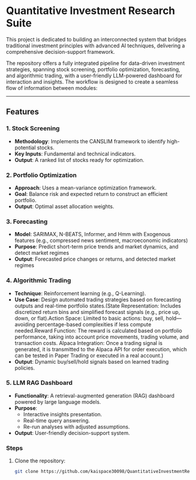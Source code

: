 # Quantitative Investment Research Suite

This project is dedicated to building an interconnected system that bridges traditional investment principles with advanced AI techniques, delivering a comprehensive decision-support framework.  

The repository offers a fully integrated pipeline for data-driven investment strategies, spanning stock screening, portfolio optimization, forecasting, and algorithmic trading, with a user-friendly LLM-powered dashboard for interaction and insights. The workflow is designed to create a seamless flow of information between modules:

---

## Features

### 1. **Stock Screening**
- **Methodology**: Implements the CANSLIM framework to identify high-potential stocks.  
- **Key Inputs**: Fundamental and technical indicators.  
- **Output**: A ranked list of stocks ready for optimization.

### 2. **Portfolio Optimization**
- **Approach**: Uses a mean-variance optimization framework.  
- **Goal**: Balance risk and expected return to construct an efficient portfolio.  
- **Output**: Optimal asset allocation weights.

### 3. **Forecasting**
- **Model**: SARIMAX, N-BEATS, Informer, and Hmm with Exogenous features (e.g., compressed news sentiment, macroeconomic indicators)
- **Purpose**: Predict short-term price trends and market dynamics, and detect market regimes
- **Output**: Forecasted price changes or returns, and detected market regimes

### 4. **Algorithmic Trading**
- **Technique**: Reinforcement learning (e.g., Q-Learning).  
- **Use Case**: Design automated trading strategies based on forecasting outputs and real-time portfolio states.(State Representation: Includes discretized return bins and simplified forecast signals (e.g., price up, down, or flat).Action Space: Limited to basic actions: buy, sell, hold—avoiding percentage-based complexities if less compute needed.Reward Function: The reward is calculated based on portfolio performance, taking into account price movements, trading volume, and transaction costs.
Alpaca Integration: Once a trading signal is generated, it is transmitted to the Alpaca API for order execution, which can be tested in Paper Trading or executed in a real account.)
- **Output**: Dynamic buy/sell/hold signals based on learned trading policies.

### 5. **LLM RAG Dashboard**
- **Functionality**: A retrieval-augmented generation (RAG) dashboard powered by large language models.  
- **Purpose**:  
  - Interactive insights presentation.  
  - Real-time query answering.  
  - Re-run analyses with adjusted assumptions.  
- **Output**: User-friendly decision-support system.

### Steps
1. Clone the repository:
   ```bash
   git clone https://github.com/kaispace30098/QuantitativeInvestmentResearchSuite.git